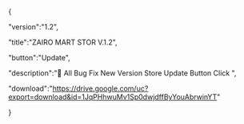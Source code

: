 {

 "version":"1.2",

 "title":"ZAIRO MART STOR V.1.2",

 "button":"Update",

 "description":"👀 All Bug Fix 
New Version Store Update Button Click
",

 "download":"https://drive.google.com/uc?export=download&id=1JqPHhwuMv1Sp0dwjdffByYouAbrwinYT"

}

